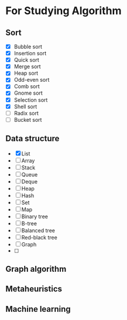 # For Studying Algorithm
## Sort
- [x] Bubble sort
- [x] Insertion sort
- [x] Quick sort
- [x] Merge sort
- [x] Heap sort
- [x] Odd-even sort
- [x] Comb sort
- [x] Gnome sort
- [x] Selection sort
- [x] Shell sort
- [ ] Radix sort
- [ ] Bucket sort

## Data structure
- [x] List
- [ ] Array
- [ ] Stack
- [ ] Queue
- [ ] Deque
- [ ] Heap
- [ ] Hash
- [ ] Set
- [ ] Map
- [ ] Binary tree
- [ ] B-tree
- [ ] Balanced tree
- [ ] Red-black tree
- [ ] Graph
- [ ] 

## Graph algorithm
## Metaheuristics
## Machine learning



